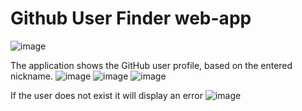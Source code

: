 # Github User Finder web-app
![image](https://github.com/user-attachments/assets/eeb56dd5-9131-4fab-b189-ec1406b4e5e9)

The application shows the GitHub user profile, based on the entered nickname.
![image](https://github.com/user-attachments/assets/f69af44d-fd37-42d2-ac0f-783835767bc9)
![image](https://github.com/user-attachments/assets/0a9da63e-7ef7-42bf-bac9-d3fff7271076)
![image](https://github.com/user-attachments/assets/800a934e-1d64-4af7-8e0b-dda4d991b70e)

If the user does not exist it will display an error
![image](https://github.com/user-attachments/assets/c7f0121d-1382-4731-9d74-1ef366d65b52)



